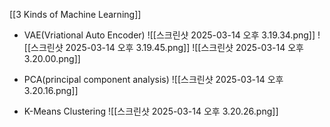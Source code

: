 [[3 Kinds of Machine Learning]]
- VAE(Vriational Auto Encoder)
![[스크린샷 2025-03-14 오후 3.19.34.png]]
![[스크린샷 2025-03-14 오후 3.19.45.png]]
![[스크린샷 2025-03-14 오후 3.20.00.png]]

- PCA(principal component analysis)
![[스크린샷 2025-03-14 오후 3.20.16.png]]

- K-Means Clustering
![[스크린샷 2025-03-14 오후 3.20.26.png]]
